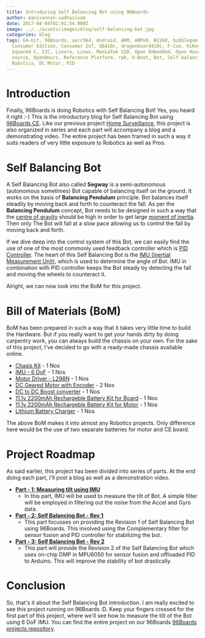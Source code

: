 ```yaml
---
title: Introducing Self Balancing Bot using 96Boards
author: manivannan-sadhasivam
date: 2017-08-04T01:01:54.000Z
image: ../../assets/images/blog/self-balancing-bot.jpg
categories: blog
tags: 64-bit, 96Boards, aarch64, Android, ARM, ARMv8, B2260, bubblegum-96,
  Consumer Edition, Consumer IoT, DB410c, dragonboard410c, F-Cue, HiKey, I
  Squared C, I2C, Linaro, Linux, MediaTek X20, Open Embedded, Open Hours, open
  source, OpenHours, Reference Platform, rpb, U-Boot, Bot, Self balancing Bot,
  Robotics, DC Motor, PID
---
```


# **Introduction**

Finally, 96Boards is doing Robotics with Self Balancing Bot! Yes, you heard it right :-) This is the introductory blog for
Self Balancing Bot using [96Boards CE](/products/ce/). Like our previous project [Home Surveillance](/blog/part-1-home-surveillance-project-96boards/),
this project is also organized in series and each part will accompany a blog and a demonstrating video. The entire project has
been framed in such a way it suits readers of very little exposure to Robotics as well as Pros.

# **Self Balancing Bot**

A Self Balancing Bot also called **Segway** is a semi-autonomous (autonomous sometimes) Bot capable of balancing itself on
the ground. It works on the basis of **Balancing Pendulum** principle. Bot balances itself steadily by moving back and forth
to counteract the fall. As per the **Balancing Pendulum** concept, Bot needs to be designed in such a way that the [centre
of gravity](https://en.wikipedia.org/wiki/Center_of_mass#Center_of_gravity) should be high in order to get large [moment of inertia](https://en.wikipedia.org/wiki/Moment_of_inertia). Then only
The Bot will fall at a slow pace allowing us to control the fall by moving back and forth.

If we dive deep into the control system of this Bot, we can easily find the use of one of the most commonly used feedback controller
which is [PID Controller](https://en.wikipedia.org/wiki/PID_controller). The heart of this Self Balancing Bot is the [IMU
(Inertial Measurement Unit)](https://en.wikipedia.org/wiki/Inertial_measurement_unit), which is used to determine the
angle of Bot. IMU in combination with PID controller keeps the Bot steady by detecting the fall and moving the wheels to
counteract it.

Alright, we can now look into the BoM for this project.

# **Bill of Materials (BoM)**

BoM has been prepared in such a way that it takes very little time to build the Hardware. But if you really want to get your
hands dirty by doing carpentry work, you can always build the chassis on your own. For the sake of this project, I've decided to go with a ready-made chassis
available online.

- [Chasis Kit](https://nevonexpress.com/Self-Balancing-Robot-Chassis-Body-Diy.php) - 1 Nos
- [IMU - 6 DoF](http://www.amazon.in/GY-521-Mpu6050-Accelerometer-Arduino-REES52/dp/B008BOPN40/ref=sr_1_1?ie=UTF8&qid=1501573522&sr=8-1&keywords=mpu6050) - 1 Nos
- [Motor Driver - L298N](http://www.amazon.in/Robodo-Electronics-Motor-Driver-Module/dp/B00N4KWYDE/ref=pd_sbs_328_1?_encoding=UTF8&psc=1&refRID=YESQPMRAEF73WTRQPRP1) - 1 Nos
- [DC Geared Motor with Encoder](http://www.rhydolabz.com/robotics-motor-drivers-c-155_162/751-metal-gearmotor-25dx54l-mm-lp-12v-with-48-cpr-encoder-p-2281.html) - 2 Nos
- [DC to DC Boost converter](http://www.amazon.in/KitsGuru-Step-up-Adjustable-Booster-Current/dp/B00HV59922) - 1 Nos
- [11.1v 2200mAh Rechargeble Battery Kit for Board](http://robokits.co.in/batteries-chargers/lithium-ion-battery/li-ion-11.1v-2200mah-2c-with-inbuilt-charger-protection) - 1 Nos
- [11.1v 2200mAh Rechargeble Battery Kit for Motor](http://robokits.co.in/batteries-chargers/lithium-ion-battery/lithium-ion-rechargeable-battery-pack-11.1v-2200mah-2c) - 1 Nos
- [Lithium Battery Charger](http://www.amazon.in/Lithium-Battery-Charger-Protection-Module/dp/B0728D6MTV/ref=sr_1_6?s=industrial&ie=UTF8&qid=1501652848&sr=1-6&keywords=lithium+battery+charger+with+battery+protection) - 1 Nos

The above BoM makes it into almost any Robotics projects. Only difference here would be the use of two separate batteries for motor
and CE board.

# **Project Roadmap**

As said earlier, this project has been divided into series of parts. At the end doing each part, I'll post a blog as well as
a demonstration video.

- [**Part - 1: Measuring tilt using IMU**](https://github.com/96boards-projects/self_balancing_bot#3-measuring-tilt-using-imu)
  - In this part, IMU will be used to measure the tilt of Bot. A simple filter will be employed in filtering out the noise from the Accel and Gyro data.
- [**Part - 2: Self Balancing Bot - Rev 1**](https://github.com/96boards-projects/self_balancing_bot#4-self-balancing-bot---rev-1)
  - This part focusses on providing the Revision 1 of Self Balancing Bot using 96Boards. This involved using the Complementary filter for sensor fusion and PID controller for stabilizing the bot.
- [**Part - 3: Self Balancing Bot - Rev 2**](https://github.com/96boards-projects/self_balancing_bot#6-self-balancing-bot---rev-2)
  - This part will provide the Revision 2 of the Self Balancing Bot which uses on-chip DMP in MPU6050 for sensor fusion and offloaded PID to Arduino. This will improve the stability of bot drastically.

# **Conclusion**

So, that's it about the Self Balancing Bot introduction. I am really excited to see this project running on 96Boards :D.
Keep your fingers crossed for the first part of this project, where we'll see how to measure the tilt of the Bot using 6 DoF
IMU. You can find the entire project on our 96Boards [96Boards projects repository](https://github.com/96boards-projects/self_balancing_bot).

